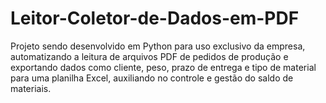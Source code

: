 # Leitor-Coletor-de-Dados-em-PDF
Projeto sendo desenvolvido em Python para uso exclusivo da empresa, automatizando a leitura de arquivos PDF de pedidos de produção e exportando dados como cliente, peso, prazo de entrega e tipo de material para uma planilha Excel, auxiliando no controle e gestão do saldo de materiais.

